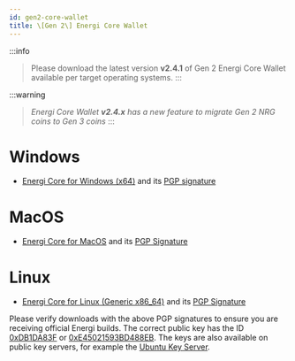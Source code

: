 ```yaml
---
id: gen2-core-wallet
title: \[Gen 2\] Energi Core Wallet
---
```


:::info
> Please download the latest version **v2.4.1** of Gen 2 Energi Core Wallet available per target operating systems.
:::

:::warning
> *Energi Core Wallet **v2.4.x** has a new feature to migrate Gen 2 NRG coins to Gen 3 coins*
:::

# Windows
* [Energi Core for Windows (x64)](https://s3-us-west-2.amazonaws.com/download.energi.software/releases/energi/v2.4.1/energicore-2.4.1-win64-setup.exe) and its [PGP signature](https://s3-us-west-2.amazonaws.com/download.energi.software/releases/energi/v2.4.1/energicore-2.4.1-win64-setup.exe.sig)

# MacOS
* [Energi Core for MacOS](https://s3-us-west-2.amazonaws.com/download.energi.software/releases/energi/v2.4.1/energicore-2.4.1-macos.dmg) and its [PGP Signature](https://s3-us-west-2.amazonaws.com/download.energi.software/releases/energi/v2.4.1/energicore-2.4.1-macos.dmg.sig)

# Linux
* [Energi Core for Linux (Generic x86_64)](https://s3-us-west-2.amazonaws.com/download.energi.software/releases/energi/v2.4.1/energicore-2.4.1-linux.tar.gz) and its [PGP Signature](https://s3-us-west-2.amazonaws.com/download.energi.software/releases/energi/v2.4.1/energicore-2.4.1-linux.tar.gz.sig)

Please verify downloads with the above PGP signatures to ensure you are receiving official Energi builds. The correct public key has the ID [0xDB1DA83F](https://s3-us-west-2.amazonaws.com/download.energi.software/DB1DA83F.asc) or [0xE45021593BD488EB](https://s3-us-west-2.amazonaws.com/download.energi.software/E45021593BD488EB.asc). The keys are also available on public key servers, for example the [Ubuntu Key Server](https://keyserver.ubuntu.com/pks/lookup?op=get&search=0xF5047BCFDB1DA83F).

